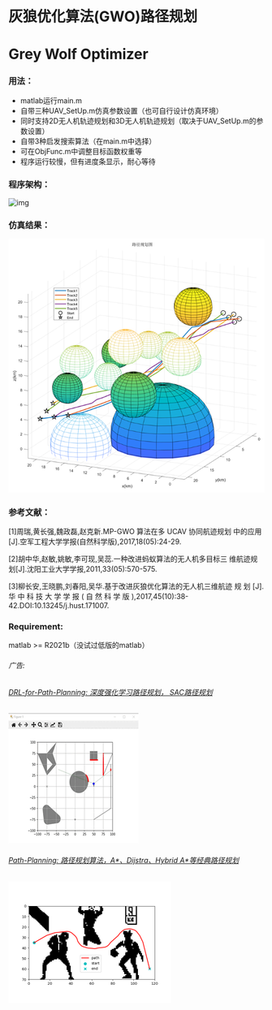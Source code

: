 # 灰狼优化算法(GWO)路径规划

# Grey Wolf Optimizer

### 用法：

- matlab运行main.m
- 自带三种UAV_SetUp.m仿真参数设置（也可自行设计仿真环境）
- 同时支持2D无人机轨迹规划和3D无人机轨迹规划（取决于UAV_SetUp.m的参数设置）
- 自带3种启发搜索算法（在main.m中选择）
- 可在ObjFunc.m中调整目标函数权重等
- 程序运行较慢，但有进度条显示，耐心等待

### 程序架构：

![img](程序架构.png)

### 仿真结果：

![img](图片/Result0.png)

### 参考文献：

[1]周瑞,黄长强,魏政磊,赵克新.MP-GWO 算法在多 UCAV 协同航迹规划
中的应用[J].空军工程大学学报(自然科学版),2017,18(05):24-29.

[2]胡中华,赵敏,姚敏,李可现,吴蕊.一种改进蚂蚁算法的无人机多目标三
维航迹规划[J].沈阳工业大学学报,2011,33(05):570-575.

[3]柳长安,王晓鹏,刘春阳,吴华.基于改进灰狼优化算法的无人机三维航迹
规 划 [J]. 华 中 科 技 大 学 学 报 ( 自 然 科 学 版 ),2017,45(10):38-
42.DOI:10.13245/j.hust.171007.

### Requirement:

matlab >= R2021b（没试过低版的matlab）

###### 广告:

###### [DRL-for-Path-Planning: 深度强化学习路径规划， SAC路径规划](https://github.com/zhaohaojie1998/DRL-for-Path-Planning)

<img src="图片/ad1.gif"  />

###### [Path-Planning: 路径规划算法，A*、Dijstra、Hybrid A*等经典路径规划](https://github.com/zhaohaojie1998/A-Star-for-Path-Planning)

<img src="图片/ad2.png" style="zoom: 50%;" />